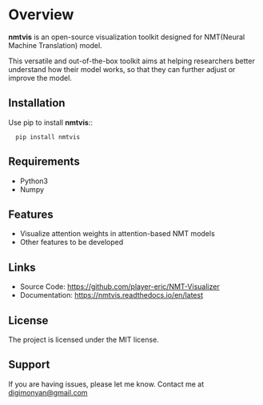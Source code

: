 # **Overview**

**nmtvis** is an open-source visualization toolkit designed for NMT(Neural Machine Translation) model.

<!--more-->

This versatile and out-of-the-box toolkit aims at helping researchers better understand how their model works, so that they can further adjust or improve the model.

## Installation

Use pip to install **nmtvis**::

      pip install nmtvis

## Requirements

- Python3
- Numpy

## Features

- Visualize attention weights in attention-based NMT models
- Other features to be developed

## Links

- Source Code: https://github.com/player-eric/NMT-Visualizer
- Documentation: https://nmtvis.readthedocs.io/en/latest

## License

The project is licensed under the MIT license.

## Support

If you are having issues, please let me know.
Contact me at digimonyan@gmail.com
